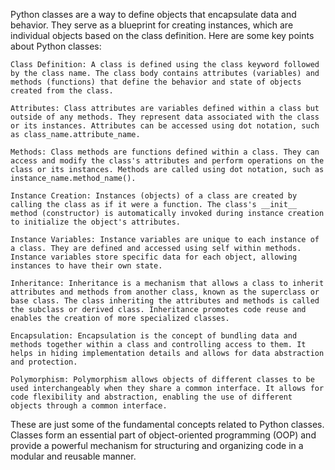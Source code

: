 Python classes are a way to define objects that encapsulate data and behavior. They serve as a blueprint for creating instances, which are individual objects based on the class definition. Here are some key points about Python classes:

    Class Definition: A class is defined using the class keyword followed by the class name. The class body contains attributes (variables) and methods (functions) that define the behavior and state of objects created from the class.

    Attributes: Class attributes are variables defined within a class but outside of any methods. They represent data associated with the class or its instances. Attributes can be accessed using dot notation, such as class_name.attribute_name.

    Methods: Class methods are functions defined within a class. They can access and modify the class's attributes and perform operations on the class or its instances. Methods are called using dot notation, such as instance_name.method_name().

    Instance Creation: Instances (objects) of a class are created by calling the class as if it were a function. The class's __init__ method (constructor) is automatically invoked during instance creation to initialize the object's attributes.

    Instance Variables: Instance variables are unique to each instance of a class. They are defined and accessed using self within methods. Instance variables store specific data for each object, allowing instances to have their own state.

    Inheritance: Inheritance is a mechanism that allows a class to inherit attributes and methods from another class, known as the superclass or base class. The class inheriting the attributes and methods is called the subclass or derived class. Inheritance promotes code reuse and enables the creation of more specialized classes.

    Encapsulation: Encapsulation is the concept of bundling data and methods together within a class and controlling access to them. It helps in hiding implementation details and allows for data abstraction and protection.

    Polymorphism: Polymorphism allows objects of different classes to be used interchangeably when they share a common interface. It allows for code flexibility and abstraction, enabling the use of different objects through a common interface.

These are just some of the fundamental concepts related to Python classes. Classes form an essential part of object-oriented programming (OOP) and provide a powerful mechanism for structuring and organizing code in a modular and reusable manner.
